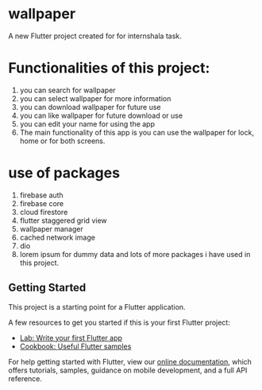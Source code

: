 # wallpaper

A new Flutter project created for for internshala task.

# Functionalities of this project:
1. you can search for wallpaper
2. you can select wallpaper for more information
3. you can download wallpaper for future use
4. you can like wallpaper for future download or use
5. you can edit your name for using the app
6. The main functionality of this app is you can use the wallpaper for lock, home or for both screens.

# use of packages
1. firebase auth
2. firebase core
3. cloud firestore
4. flutter staggered grid view
5. wallpaper manager
6. cached network image
7. dio
8. lorem ipsum for dummy data
and lots of more packages i have used in this project.

## Getting Started

This project is a starting point for a Flutter application.

A few resources to get you started if this is your first Flutter project:

- [Lab: Write your first Flutter app](https://flutter.dev/docs/get-started/codelab)
- [Cookbook: Useful Flutter samples](https://flutter.dev/docs/cookbook)

For help getting started with Flutter, view our
[online documentation](https://flutter.dev/docs), which offers tutorials,
samples, guidance on mobile development, and a full API reference.
